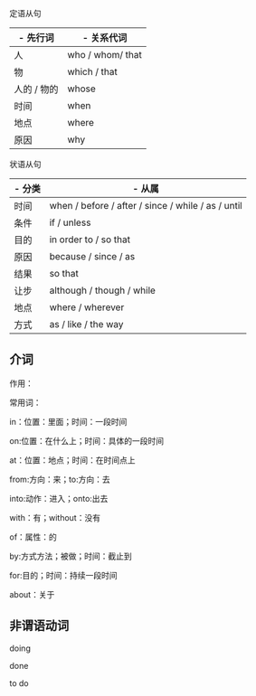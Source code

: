 定语从句

| - 先行词     | - 关系代词       |
| ------------ | ---------------- |
| 人           | who / whom/ that |
| 物           | which / that     |
| 人的  / 物的 | whose            |
| 时间         | when             |
| 地点         | where            |
| 原因         | why              |



状语从句

| - 分类 | - 从属                                             |
| ------ | -------------------------------------------------- |
| 时间   | when / before / after / since / while / as / until |
| 条件   | if / unless                                        |
| 目的   | in order to / so that                              |
| 原因   | because / since / as                               |
| 结果   | so that                                            |
| 让步   | although / though / while                          |
| 地点   | where / wherever                                   |
| 方式   | as / like / the way                                |

## 介词

作用：

常用词：

in：位置：里面；时间：一段时间

on:位置：在什么上；时间：具体的一段时间

at：位置：地点；时间：在时间点上

from:方向：来；to:方向：去

into:动作：进入；onto:出去

with：有；without：没有

of：属性：的

by:方式方法；被做；时间：截止到

for:目的；时间：持续一段时间

about：关于

## 非谓语动词

doing

done

to do

